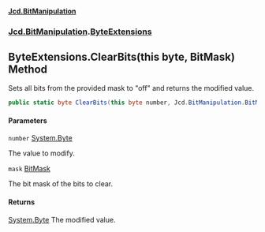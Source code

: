 #### [Jcd.BitManipulation](index.md 'index')

### [Jcd.BitManipulation](Jcd.BitManipulation.md 'Jcd.BitManipulation').[ByteExtensions](Jcd.BitManipulation.ByteExtensions.md 'Jcd.BitManipulation.ByteExtensions')

## ByteExtensions.ClearBits(this byte, BitMask) Method

Sets all bits from the provided mask to "off" and returns the modified value.

```csharp
public static byte ClearBits(this byte number, Jcd.BitManipulation.BitMask mask);
```

#### Parameters

<a name='Jcd.BitManipulation.ByteExtensions.ClearBits(thisbyte,Jcd.BitManipulation.BitMask).number'></a>

`number` [System.Byte](https://docs.microsoft.com/en-us/dotnet/api/System.Byte 'System.Byte')

The value to modify.

<a name='Jcd.BitManipulation.ByteExtensions.ClearBits(thisbyte,Jcd.BitManipulation.BitMask).mask'></a>

`mask` [BitMask](Jcd.BitManipulation.BitMask.md 'Jcd.BitManipulation.BitMask')

The bit mask of the bits to clear.

#### Returns

[System.Byte](https://docs.microsoft.com/en-us/dotnet/api/System.Byte 'System.Byte')
The modified value.